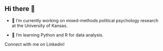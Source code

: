 ## Hi there 👋

- 🔭 I’m currently working on mixed-methods political psychology research at the University of Kansas.

- 🌱 I’m learning Python and R for data analysis.

Connect with me on Linkedin!
